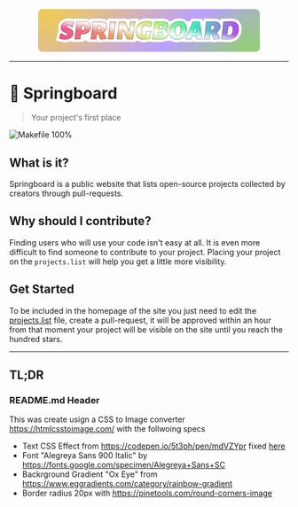 <div align="center">
<img width="400" src="docs/images/header.png" alt="Springboard">
</div>
<hr>

# 🌈 Springboard

> Your project's first place

![Makefile 100%](https://img.shields.io/badge/Makefile-100%25-brightgreen)

## What is it? 

Springboard is a public website that lists open-source projects collected by creators through pull-requests.

## Why should I contribute?

Finding users who will use your code isn't easy at all. It is even more difficult to find someone to contribute to your project. 
Placing your project on the `projects.list` will help you get a little more visibility.

## Get Started

To be included in the homepage of the site you just need to edit 
the [projects.list](https://github.com/javanile/springboard/edit/main/projects.list) file, create a pull-request, 
it will be approved within an hour from that moment your project will be visible on the site 
until you reach the hundred stars.

<hr>

## TL;DR

### README.md Header

This was create usign a CSS to Image converter <https://htmlcsstoimage.com/> with the follwoing specs

- Text CSS Effect from <https://codepen.io/5t3ph/pen/mdVZYpr> fixed [here](https://github.com/javanile/springboard/blob/main/docs/_sass/custom/custom.scss)
- Font "Alegreya Sans 900 Italic" by <https://fonts.google.com/specimen/Alegreya+Sans+SC>
- Backrground Gradient "Ox Eye" from <https://www.eggradients.com/category/rainbow-gradient>
- Border radius 20px with <https://pinetools.com/round-corners-image>
